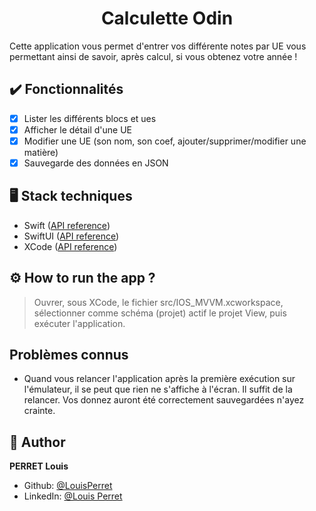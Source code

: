 <h1 align="center">Calculette Odin</h1>

Cette application vous permet d'entrer vos différente notes par UE vous permettant ainsi de savoir, après calcul, si vous obtenez votre année !

## ✔️ Fonctionnalités

- [x] Lister les différents blocs et ues
- [x] Afficher le détail d'une UE
- [x] Modifier une UE (son nom, son coef, ajouter/supprimer/modifier une matière)
- [x] Sauvegarde des données en JSON

## 🖥️ Stack techniques

- Swift ([API reference](https://www.apple.com/fr/swift/))
- SwiftUI ([API reference](https://developer.apple.com/xcode/swiftui/))
- XCode ([API reference](https://developer.apple.com/xcode/))

## ⚙️ How to run the app ?

> Ouvrer, sous XCode, le fichier src/IOS_MVVM.xcworkspace, sélectionner comme schéma (projet) actif le projet View, puis exécuter l'application.

## Problèmes connus 

- Quand vous relancer l'application après la première exécution sur l'émulateur, il se peut que rien ne s'affiche à l'écran. Il suffit de la relancer. Vos donnez auront été correctement sauvegardées n'ayez crainte.

## 👤 Author

**PERRET Louis**

* Github: [@LouisPerret](https://github.com/louis-perret)
* LinkedIn: [@Louis Perret](https://fr.linkedin.com/in/louis-perret-a67a6321b)